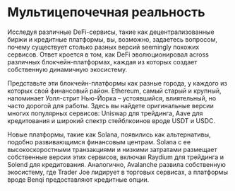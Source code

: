 # Мультицепочечная реальность

Исследуя различные DeFi-сервисы, такие как децентрализованные биржи и кредитные платформы, вы, возможно, задаетесь вопросом, почему существует столько разных версий seemingly похожих сервисов. Ответ кроется в том, как DeFi эволюционировал across различных блокчейн-платформах, каждая из которых создает собственную динамичную экосистему.

Представьте эти блокчейн-платформы как разные города, у каждого из которых свой финансовый район. Ethereum, самый старый и крупный, напоминает Уолл-стрит Нью-Йорка – устоявшийся, влиятельный, но часто дорогой для работы. Здесь вы найдете оригинальные версии многих популярных сервисов: Uniswap для трейдинга, Aave для кредитования и широкий спектр стейблкоинов вроде USDT и USDC.

Новые платформы, такие как Solana, появились как альтернативы, подобно развивающимся финансовым центрам. Solana с ее высокоскоростными транзакциями и низкими затратами размещает собственные версии этих сервисов, включая Raydium для трейдинга и Solend для кредитования. Аналогично, Avalanche развила собственную экосистему, где Trader Joe лидирует в торговых сервисах, а платформы вроде Benqi предоставляют кредитные опции.